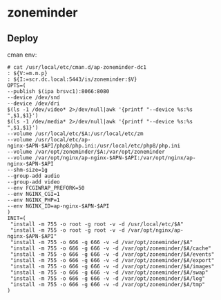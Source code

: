 zoneminder
==========

Deploy
------
cman env:

    # cat /usr/local/etc/cman.d/ap-zoneminder-dc1
    : ${V:=m.m.p}
    : ${I:=scr.dc.local:5443/is/zoneminder:$V}
    OPTS=(
    --publish $(ipa brsvc1):8066:8080
    --device /dev/snd
    --device /dev/dri
    $(ls -1 /dev/video* 2>/dev/null|awk '{printf "--device %s:%s ",$1,$1}')
    $(ls -1 /dev/media* 2>/dev/null|awk '{printf "--device %s:%s ",$1,$1}')
    --volume /usr/local/etc/$A:/usr/local/etc/zm
    --volume /usr/local/etc/ap-nginx-$APN-$API/php8/php.ini:/usr/local/etc/php8/php.ini
    --volume /var/opt/zoneminder/$A:/var/opt/zoneminder
    --volume /var/opt/nginx/ap-nginx-$APN-$API:/var/opt/nginx/ap-nginx-$APN-$API
    --shm-size=1g
    --group-add audio
    --group-add video
    --env FCGIWRAP_PREFORK=50
    --env NGINX_CGI=1
    --env NGINX_PHP=1
    --env NGINX_ID=ap-nginx-$APN-$API
    )
    INIT=(
     "install -m 755 -o root -g root -v -d /usr/local/etc/$A"
     "install -m 755 -o root -g root -v -d /var/opt/nginx/ap-nginx-$APN-$API"
     "install -m 755 -o 666 -g 666 -v -d /var/opt/zoneminder/$A"
     "install -m 755 -o 666 -g 666 -v -d /var/opt/zoneminder/$A/cache"
     "install -m 755 -o 666 -g 666 -v -d /var/opt/zoneminder/$A/events"
     "install -m 755 -o 666 -g 666 -v -d /var/opt/zoneminder/$A/export"
     "install -m 755 -o 666 -g 666 -v -d /var/opt/zoneminder/$A/images"
     "install -m 755 -o 666 -g 666 -v -d /var/opt/zoneminder/$A/swap"
     "install -m 755 -o 666 -g 666 -v -d /var/opt/zoneminder/$A/log"
     "install -m 755 -o 666 -g 666 -v -d /var/opt/zoneminder/$A/tmp"
    )
